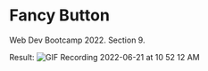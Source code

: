 # Fancy Button

Web Dev Bootcamp 2022. 
Section 9. 

Result: ![GIF Recording 2022-06-21 at 10 52 12 AM](https://user-images.githubusercontent.com/49997164/174829679-b3db2afc-68ea-45ab-af4f-7a6c7cec6565.gif)
